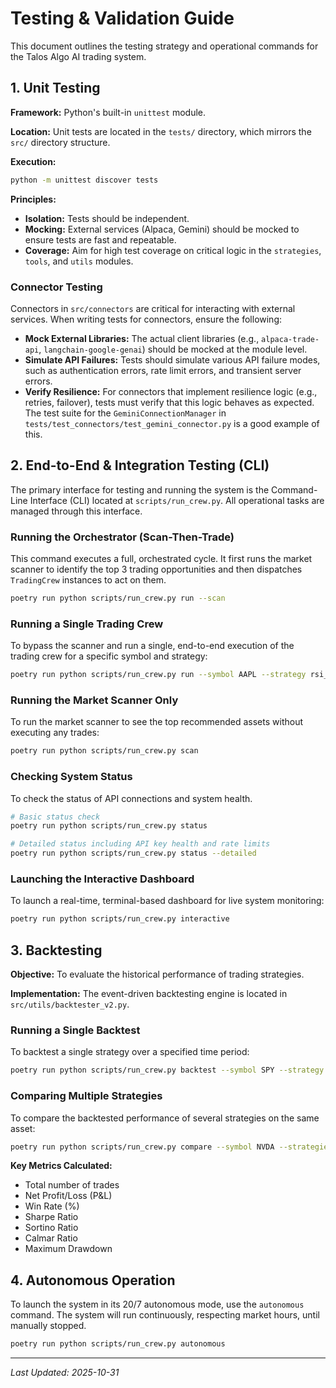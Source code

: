 # Testing & Validation Guide

This document outlines the testing strategy and operational commands for the Talos Algo AI trading system.

## 1. Unit Testing

**Framework:** Python's built-in `unittest` module.

**Location:** Unit tests are located in the `tests/` directory, which mirrors the `src/` directory structure.

**Execution:**
```bash
python -m unittest discover tests
```

**Principles:**
- **Isolation:** Tests should be independent.
- **Mocking:** External services (Alpaca, Gemini) should be mocked to ensure tests are fast and repeatable.
- **Coverage:** Aim for high test coverage on critical logic in the `strategies`, `tools`, and `utils` modules.

### Connector Testing
Connectors in `src/connectors` are critical for interacting with external services. When writing tests for connectors, ensure the following:
- **Mock External Libraries:** The actual client libraries (e.g., `alpaca-trade-api`, `langchain-google-genai`) should be mocked at the module level.
- **Simulate API Failures:** Tests should simulate various API failure modes, such as authentication errors, rate limit errors, and transient server errors.
- **Verify Resilience:** For connectors that implement resilience logic (e.g., retries, failover), tests must verify that this logic behaves as expected. The test suite for the `GeminiConnectionManager` in `tests/test_connectors/test_gemini_connector.py` is a good example of this.

## 2. End-to-End & Integration Testing (CLI)

The primary interface for testing and running the system is the Command-Line Interface (CLI) located at `scripts/run_crew.py`. All operational tasks are managed through this interface.

### Running the Orchestrator (Scan-Then-Trade)
This command executes a full, orchestrated cycle. It first runs the market scanner to identify the top 3 trading opportunities and then dispatches `TradingCrew` instances to act on them.
```bash
poetry run python scripts/run_crew.py run --scan
```

### Running a Single Trading Crew
To bypass the scanner and run a single, end-to-end execution of the trading crew for a specific symbol and strategy:
```bash
poetry run python scripts/run_crew.py run --symbol AAPL --strategy rsi_breakout
```

### Running the Market Scanner Only
To run the market scanner to see the top recommended assets without executing any trades:
```bash
poetry run python scripts/run_crew.py scan
```

### Checking System Status
To check the status of API connections and system health.
```bash
# Basic status check
poetry run python scripts/run_crew.py status

# Detailed status including API key health and rate limits
poetry run python scripts/run_crew.py status --detailed
```

### Launching the Interactive Dashboard
To launch a real-time, terminal-based dashboard for live system monitoring:
```bash
poetry run python scripts/run_crew.py interactive
```

## 3. Backtesting

**Objective:** To evaluate the historical performance of trading strategies.

**Implementation:** The event-driven backtesting engine is located in `src/utils/backtester_v2.py`.

### Running a Single Backtest
To backtest a single strategy over a specified time period:
```bash
poetry run python scripts/run_crew.py backtest --symbol SPY --strategy 3ma --start 2024-01-01 --end 2024-06-30
```

### Comparing Multiple Strategies
To compare the backtested performance of several strategies on the same asset:
```bash
poetry run python scripts/run_crew.py compare --symbol NVDA --strategies 3ma,rsi_breakout,macd
```

**Key Metrics Calculated:**
- Total number of trades
- Net Profit/Loss (P&L)
- Win Rate (%)
- Sharpe Ratio
- Sortino Ratio
- Calmar Ratio
- Maximum Drawdown

## 4. Autonomous Operation

To launch the system in its 20/7 autonomous mode, use the `autonomous` command. The system will run continuously, respecting market hours, until manually stopped.
```bash
poetry run python scripts/run_crew.py autonomous
```

---
*Last Updated: 2025-10-31*
